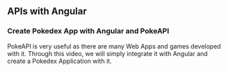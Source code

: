 ## APIs with Angular
### Create Pokedex App with Angular and PokeAPI
PokeAPI is very useful as there are many Web Apps and games developed with it. Through this video, we will simply integrate it with Angular and create a Pokedex Application with it.


